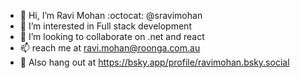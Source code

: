 - 👋 Hi, I’m Ravi Mohan :octocat:  @sravimohan
- 👀 I’m interested in Full stack development
- 💞️ I’m looking to collaborate on .net and react
- 📫 reach me at ravi.mohan@roonga.com.au
- :butterfly: Also hang out at https://bsky.app/profile/ravimohan.bsky.social

<!---
sravimohan/sravimohan is a ✨ special ✨ repository because its `README.md` (this file) appears on your GitHub profile.
You can click the Preview link to take a look at your changes.
--->
